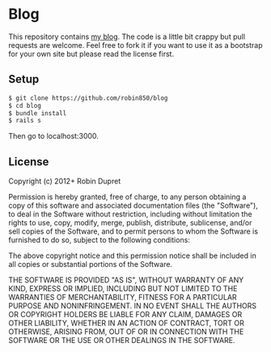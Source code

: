 # Blog

This repository contains [my blog](http://robin-dupret.com/). The code is a little bit crappy but pull requests are welcome. Feel free to fork it if you want to use it as a bootstrap for your own site but please read the license first.

## Setup

~~~bash
$ git clone https://github.com/robin850/blog
$ cd blog
$ bundle install
$ rails s
~~~

Then go to localhost:3000.

## License

Copyright (c) 2012+ Robin Dupret

Permission is hereby granted, free of charge, to any person obtaining a copy of this software and associated documentation files (the "Software"), to deal in the Software without restriction, including without limitation the rights to use, copy, modify, merge, publish, distribute, sublicense, and/or sell copies of the Software, and to permit persons to whom the Software is furnished to do so, subject to the following conditions:

The above copyright notice and this permission notice shall be included in all copies or substantial portions of the Software.

THE SOFTWARE IS PROVIDED "AS IS", WITHOUT WARRANTY OF ANY KIND, EXPRESS OR IMPLIED, INCLUDING BUT NOT LIMITED TO THE WARRANTIES OF MERCHANTABILITY, FITNESS FOR A PARTICULAR PURPOSE AND NONINFRINGEMENT. IN NO EVENT SHALL THE AUTHORS OR COPYRIGHT HOLDERS BE LIABLE FOR ANY CLAIM, DAMAGES OR OTHER LIABILITY, WHETHER IN AN ACTION OF CONTRACT, TORT OR OTHERWISE, ARISING FROM, OUT OF OR IN CONNECTION WITH THE SOFTWARE OR THE USE OR OTHER DEALINGS IN THE SOFTWARE.